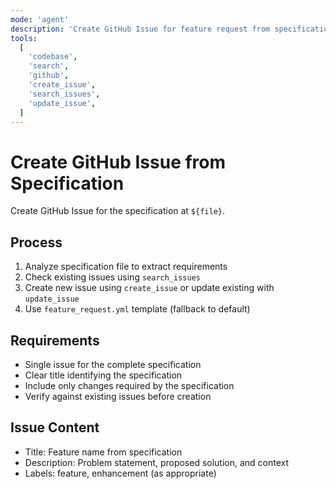 ```yaml
---
mode: 'agent'
description: 'Create GitHub Issue for feature request from specification file using feature_request.yml template.'
tools:
  [
    'codebase',
    'search',
    'github',
    'create_issue',
    'search_issues',
    'update_issue',
  ]
---
```


# Create GitHub Issue from Specification

Create GitHub Issue for the specification at `${file}`.

## Process

1. Analyze specification file to extract requirements
2. Check existing issues using `search_issues`
3. Create new issue using `create_issue` or update existing with `update_issue`
4. Use `feature_request.yml` template (fallback to default)

## Requirements

- Single issue for the complete specification
- Clear title identifying the specification
- Include only changes required by the specification
- Verify against existing issues before creation

## Issue Content

- Title: Feature name from specification
- Description: Problem statement, proposed solution, and context
- Labels: feature, enhancement (as appropriate)
